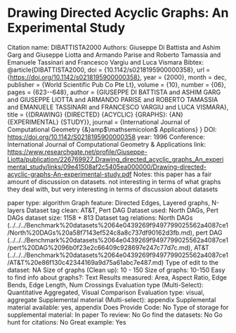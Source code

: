 # Drawing Directed Acyclic Graphs: An Experimental Study

Citation name: DIBATTISTA2000
Authors: Giuseppe Di Battista and Ashim Garg and Giuseppe Liotta and Armando Parise and Roberto Tamassia and Emanuele Tassinari and Francesco Vargiu and Luca Vismara
Bibtex: @article{DIBATTISTA2000,
doi = {10.1142/s0218195900000358},
url = {https://doi.org/10.1142/s0218195900000358},
year = {2000},
month = dec,
publisher = {World Scientific Pub Co Pte Lt},
volume = {10},
number = {06},
pages = {623--648},
author = {GIUSEPPE DI BATTISTA and ASHIM GARG and GIUSEPPE LIOTTA and ARMANDO PARISE and ROBERTO TAMASSIA and EMANUELE TASSINARI and FRANCESCO VARGIU and LUCA VISMARA},
title = {{DRAWING} {DIRECTED} {ACYCLIC} {GRAPHS}: {AN} {EXPERIMENTAL} {STUDY}},
journal = {International Journal of Computational Geometry {\&}amp$\mathsemicolon$ Applications}
}
DOI: https://doi.org/10.1142/S0218195900000358
year: 1996
Conference: International Journal of Computational Geometry & Applications
link: https://www.researchgate.net/profile/Giuseppe-Liotta/publication/226769927_Drawing_directed_acyclic_graphs_An_experimental_study/links/09e41508af2c5405ea000000/Drawing-directed-acyclic-graphs-An-experimental-study.pdf
Notes: this paper has a fair amount of discussion on datasets.
not interesting in terms of what graphs they deal with, but very interesting in terms of discussion about datasets


paper type: algorithm
Graph feature: Directed Edges, Layered graphs, N-layers
Dataset tag clean: AT&T, Pert DAG
Dataset used: North DAGs, Pert DAGs
dataset size: 1158 + 813
Dataset tag relations: North DAGs (../../../Benchmark%20datasets%2064e0439269f9497799025562a4087ce1/North%20DAGs%20a58f7143ef524c8a8c737df90162d3fb.md), pert DAG (../../../Benchmark%20datasets%2064e0439269f9497799025562a4087ce1/pert%20DAG%2096b0f23e2c66409c928697e247c77d7c.md), AT&T (../../../Benchmark%20datasets%2064e0439269f9497799025562a4087ce1/AT&T%20e86f130c42344169a9d75a61abc7e487.md)
Type of edit to the dataset: NA
Size of graphs (Clean up): 10 - 150
Size of graphs: 10-150
Easy to find info about graphs?: Text
Results measured: Area, Aspect Ratio, Edge Bends, Edge Length, Num Crossings
Evaluation type (Multi-Select): Quantitative Aggregated, Visual Comparison
Evaluation type: visual, aggregate
Supplemental material (Multi-select): appendix
Supplemental material available: yes, appendix
Does Provide Code: No
Type of storage for supplemental material: In paper
To review: No
Go find the datasets: No
Go hunt for citations: No
Great example: Yes